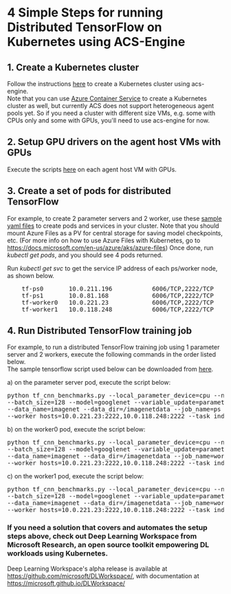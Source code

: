 # 4 Simple Steps for running Distributed TensorFlow on Kubernetes using ACS-Engine

## 1. Create a Kubernetes cluster
Follow the instructions [here](https://github.com/Azure/acs-engine/blob/master/docs/kubernetes.md) to create a Kubernetes cluster using acs-engine.  
Note that you can use [Azure Container Service](https://docs.microsoft.com/en-us/azure/container-service/kubernetes/container-service-kubernetes-walkthrough) to create a Kubernetes cluster as well, but currently ACS does not support heterogeneous agent pools yet. So if you need a cluster with different size VMs, e.g. some with CPUs only and some with GPUs, you'll need to use acs-engine for now.

## 2. Setup GPU drivers on the agent host VMs with GPUs
Execute the scripts [here](https://github.com/Microsoft/DLWorkspace/blob/master/src/ClusterBootstrap/scripts/prepare_acs.sh) on each agent host VM with GPUs.

## 3. Create a set of pods for distributed TensorFlow
For example, to create 2 parameter servers and 2 worker, use these [sample yaml files](https://github.com/joyq-github/TensorFlowonK8s/tree/master/sampleyaml) to create pods and services in your cluster. Note that you should mount Azure Files as a PV for central storage for saving model checkpoints, etc. (For more info on how to use Azure Files with Kubernetes, go to  https://docs.microsoft.com/en-us/azure/aks/azure-files) 
Once done, run *kubectl get pods*, and you should see 4 pods returned. 

Run *kubectl get svc* to get the service IP address of each ps/worker node, as shown below.  
<pre>    tf-ps0       10.0.211.196   <none>        6006/TCP,2222/TCP      
    tf-ps1       10.0.81.168    <none>        6006/TCP,2222/TCP  
    tf-worker0   10.0.221.23    <none>        6006/TCP,2222/TCP  
    tf-worker1   10.0.118.248   <none>        6006/TCP,2222/TCP        
</pre>
## 4. Run Distributed TensorFlow training job
For example, to run a distributed TensorFlow training job using 1 parameter server and 2 workers, execute the following commands in the order listed below.   
The sample tensorflow script used below can be downloaded from [here](https://github.com/tensorflow/benchmarks/blob/master/scripts/tf_cnn_benchmarks/tf_cnn_benchmarks.py).

a) on the parameter server pod, execute the script below:  
<pre>python tf_cnn_benchmarks.py --local_parameter_device=cpu --num_gpus=4 \
--batch_size=128 --model=googlenet --variable_update=parameter_server --num_batches=200 --cross_replica_sync=False \
--data_name=imagenet --data_dir=/imagenetdata --job_name=ps --ps_hosts=10.0.211.196:2222 \
--worker_hosts=10.0.221.23:2222,10.0.118.248:2222 --task_index=0
</pre>
b) on the worker0 pod, execute the script below:  
<pre>python tf_cnn_benchmarks.py --local_parameter_device=cpu --num_gpus=4 \
--batch_size=128 --model=googlenet --variable_update=parameter_server --num_batches=200 --cross_replica_sync=False \
--data_name=imagenet --data_dir=/imagenetdata --job_name=worker --ps_hosts=10.0.211.196:2222 \
--worker_hosts=10.0.221.23:2222,10.0.118.248:2222 --task_index=0
</pre>

c) on the worker1 pod, execute the script below:  
<pre>python tf_cnn_benchmarks.py --local_parameter_device=cpu --num_gpus=4 \
--batch_size=128 --model=googlenet --variable_update=parameter_server --num_batches=200 --cross_replica_sync=False \
--data_name=imagenet --data_dir=/imagenetdata --job_name=worker --ps_hosts=10.0.211.196:2222 \
--worker_hosts=10.0.221.23:2222,10.0.118.248:2222 --task_index=1
</pre>

### If you need a solution that covers and automates the setup steps above, check out Deep Learning Workspace from Microsoft Research, an open source toolkit empowering DL workloads using Kubernetes.
Deep Learning Workspace's alpha release is available at https://github.com/microsoft/DLWorkspace/, with documentation at https://microsoft.github.io/DLWorkspace/
